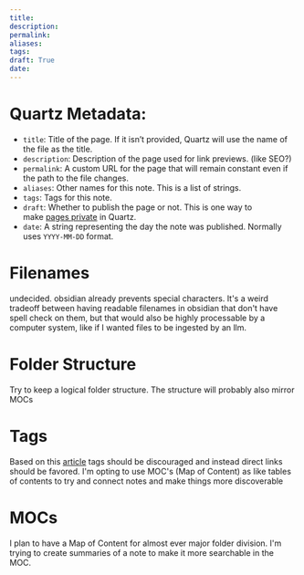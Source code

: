 ```yaml
---
title: 
description: 
permalink: 
aliases: 
tags: 
draft: True
date:
---
```


# Quartz Metadata:
- `title`: Title of the page. If it isn’t provided, Quartz will use the name of the file as the title.
- `description`: Description of the page used for link previews. (like SEO?)
- `permalink`: A custom URL for the page that will remain constant even if the path to the file changes.
- `aliases`: Other names for this note. This is a list of strings.
- `tags`: Tags for this note.
- `draft`: Whether to publish the page or not. This is one way to make [pages private](https://quartz.jzhao.xyz/features/private-pages) in Quartz.
- `date`: A string representing the day the note was published. Normally uses `YYYY-MM-DD` format.

# Filenames
undecided. obsidian already prevents special characters. It's a weird tradeoff between having readable filenames in obsidian that don't have spell check on them, but that would also be highly processable by a computer system, like if I wanted files to be ingested by an llm.

# Folder Structure
Try to keep a logical folder structure. The structure will probably also mirror MOCs

# Tags
Based on this [article](https://notes.andymatuschak.org/Tags_are_an_ineffective_association_structure?stackedNotes=zRaJxQBJgbD5wgRYLoqTpa3) tags should be discouraged and instead direct links should be favored. I'm opting to use MOC's (Map of Content) as like tables of contents to try and connect notes and make things more discoverable

# MOCs
I plan to have a Map of Content for almost ever major folder division.
I'm trying to create summaries of a note to make it more searchable in the MOC. 